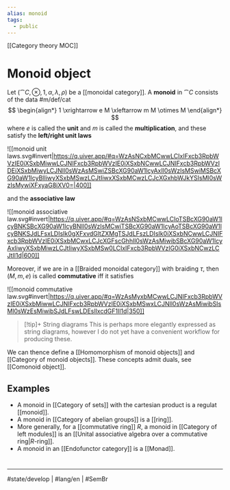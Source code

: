 ```yaml
---
alias: monoid
tags:
  - public
---
```

[[Category theory MOC]]
# Monoid object

Let $(\cat C, \otimes, 1, \alpha,\lambda,\rho)$ be a [[monoidal category]].
A **monoid** in $\cat C$ consists of the data #m/def/cat
$$
\begin{align*}
1 \xrightarrow e M \xleftarrow m M \otimes M
\end{align*}
$$
where $e$ is called the **unit** and $m$ is called the **multiplication**,
and these satisfy the **left/right unit laws**

![[monoid unit laws.svg#invert|https://q.uiver.app/#q=WzAsNCxbMCwwLCIxIFxcb3RpbWVzIE0iXSxbMiwwLCJNIFxcb3RpbWVzIE0iXSxbNCwwLCJNIFxcb3RpbWVzIDEiXSxbMiwyLCJNIl0sWzAsMSwiZSBcXG90aW1lcyAxIl0sWzIsMSwiMSBcXG90aW1lcyBlIiwyXSxbMSwzLCJtIiwxXSxbMCwzLCJcXGxhbWJkYSIsMl0sWzIsMywiXFxyaG8iXV0=|400]]

and the **associative law**

![[monoid associative law.svg#invert|https://q.uiver.app/#q=WzAsNSxbMCwwLCIoTSBcXG90aW1lcyBNKSBcXG90aW1lcyBNIl0sWzIsMCwiTSBcXG90aW1lcyAoTSBcXG90aW1lcyBNKSJdLFsxLDIsIk0gXFxvdGltZXMgTSJdLFszLDIsIk0iXSxbNCwwLCJNIFxcb3RpbWVzIE0iXSxbMCwxLCJcXGFscGhhIl0sWzAsMiwibSBcXG90aW1lcyAxIiwyXSxbMiwzLCJtIiwyXSxbMSw0LCIxIFxcb3RpbWVzIG0iXSxbNCwzLCJtIl1d|600]]

Moreover, if we are in a [[Braided monoidal category]] with braiding $\tau$, then $(M,m,e)$ is called **commutative** iff it satisfies

![[monoid commutative law.svg#invert|https://q.uiver.app/#q=WzAsMyxbMCwwLCJNIFxcb3RpbWVzIE0iXSxbMiwwLCJNIFxcb3RpbWVzIE0iXSxbMSwxLCJNIl0sWzAsMiwibSIsMl0sWzEsMiwibSJdLFswLDEsIlxcdGF1Il1d|350]]


> [!tip]+ String diagrams
> This is perhaps more elegantly expressed as string diagrams, however I do not yet have a convenient workflow for producing these.

We can thence define a [[Homomorphism of monoid objects]] and [[Category of monoid objects]].
These concepts admit duals, see [[Comonoid object]].

## Examples

- A monoid in [[Category of sets]] with the cartesian product is a regulat [[monoid]].
- A monoid in [[Category of abelian groups]] is a [[ring]].
- More generally, for a [[commutative ring]] $R$, a monoid in [[Category of left modules]] is an [[Unital associative algebra over a commutative ring|$R$-ring]].
- A monoid in an [[Endofunctor category]] is a [[Monad]].

#
---
#state/develop | #lang/en | #SemBr
